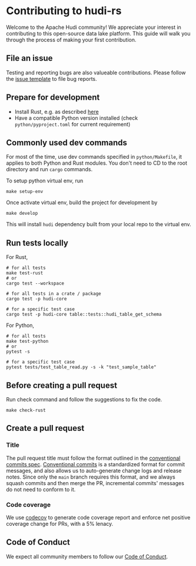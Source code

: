 <!--
  ~ Licensed to the Apache Software Foundation (ASF) under one
  ~ or more contributor license agreements.  See the NOTICE file
  ~ distributed with this work for additional information
  ~ regarding copyright ownership.  The ASF licenses this file
  ~ to you under the Apache License, Version 2.0 (the
  ~ "License"); you may not use this file except in compliance
  ~ with the License.  You may obtain a copy of the License at
  ~
  ~   http://www.apache.org/licenses/LICENSE-2.0
  ~
  ~ Unless required by applicable law or agreed to in writing,
  ~ software distributed under the License is distributed on an
  ~ "AS IS" BASIS, WITHOUT WARRANTIES OR CONDITIONS OF ANY
  ~ KIND, either express or implied.  See the License for the
  ~ specific language governing permissions and limitations
  ~ under the License.
-->

# Contributing to hudi-rs

Welcome to the Apache Hudi community! We appreciate your interest in contributing to this open-source data lake
platform. This guide will walk you through the process of making your first contribution.

## File an issue

Testing and reporting bugs are also valueable contributions. Please follow
the [issue template](https://github.com/apache/hudi-rs/issues/new?template=bug_report.md) to file bug reports.

## Prepare for development

- Install Rust, e.g. as described [here](https://doc.rust-lang.org/cargo/getting-started/installation.html)
- Have a compatible Python version installed (check `python/pyproject.toml` for current requirement)

## Commonly used dev commands

For most of the time, use dev commands specified in `python/Makefile`, it applies to both Python and Rust modules. You
don't need to
CD to the root directory and run `cargo` commands.

To setup python virtual env, run

```shell
make setup-env
```

Once activate virtual env, build the project for development by

```shell
make develop
```

This will install `hudi` dependency built from your local repo to the virtual env.

## Run tests locally

For Rust,

```shell
# for all tests
make test-rust
# or
cargo test --workspace

# for all tests in a crate / package
cargo test -p hudi-core

# for a specific test case
cargo test -p hudi-core table::tests::hudi_table_get_schema
```

For Python,

```shell
# for all tests
make test-python
# or
pytest -s

# for a specific test case
pytest tests/test_table_read.py -s -k "test_sample_table"
```

## Before creating a pull request

Run check command and follow the suggestions to fix the code.

```shell
make check-rust
```

## Create a pull request

### Title

The pull request title must follow the format outlined in
the [conventional commits spec](https://www.conventionalcommits.org). [Conventional commits](https://www.conventionalcommits.org)
is a standardized format for commit messages, and also allows us to auto-generate change logs and release notes. Since
only the `main` branch requires this format, and we always squash commits and then merge the PR, incremental commits'
messages
do not need to conform to it.

### Code coverage

We use [codecov](https://app.codecov.io/github/apache/hudi-rs) to generate code coverage report and enforce net positive
coverage change for PRs, with a 5% lenacy.

## Code of Conduct

We expect all community members to follow
our [Code of Conduct](https://www.apache.org/foundation/policies/conduct.html).
